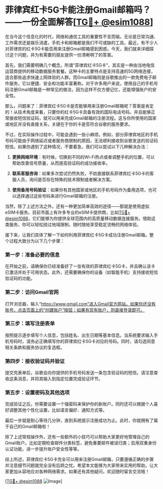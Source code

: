 # 菲律宾红卡5G卡能注册Gmail邮箱吗？——一份全面解答[[TG💪+ @esim1088](https://t.me/s/esim1088)]

在当今这个信息化的时代，网络和通信工具的重要性不言而喻。无论是日常沟通、工作需求还是娱乐消遣，手机卡和邮箱都是我们不可或缺的工具。最近，有不少人对菲律宾的红卡5G卡能否用来注册Gmail邮箱感到困惑。今天，我们就来详细探讨这个问题，并为有需要的朋友提供一份清晰明了的答案。

首先，我们需要明确几个概念。所谓“菲律宾红卡5G卡”，其实是一种由当地电信运营商提供的移动数据服务套餐。这种卡的主要特点是支持高速的5G网络连接，适合那些追求快速上网体验的人群。而Gmail邮箱则是谷歌推出的一款免费电子邮件服务，它以便捷、安全和功能丰富著称。对于许多用户来说，使用自己的手机号码注册Gmail邮箱是一种常见的做法，因为这样不仅方便记忆，还能增强账户的安全性。

那么，问题来了：菲律宾红卡5G卡是否能够用来注册Gmail邮箱呢？答案是肯定的！从技术角度来看，只要你的红卡5G卡具备有效的国际电话号码，并且能够正常接收短信验证码，就可以用来完成Gmail邮箱的注册流程。这与你所使用的国家或地区并没有直接关系，关键在于你的卡是否符合谷歌的服务要求。

不过，在实际操作过程中，可能会遇到一些小麻烦。例如，部分菲律宾地区的手机号码可能由于网络延迟或者服务商限制的原因，无法顺利接收到谷歌发送的验证码短信。如果你遇到了这种情况，不要着急，我们可以尝试以下几种解决办法：

1. **更换网络环境**：有时候，切换到不同的Wi-Fi热点或者调整手机的位置，可以帮助改善信号质量，从而提高验证码的成功接收率。
   
2. **联系客服咨询**：如果多次尝试仍然失败，不妨直接联系菲律宾红卡5G卡的客服人员，询问是否存在特殊的技术限制或者解决方案。

3. **使用备用号码验证**：如果你有其他国家或地区的手机号码作为备用选项，也可以选择通过这些号码来进行Gmail邮箱的注册。

当然，除了上述方法之外，还有一种更加简单高效的途径——那就是使用虚拟eSIM卡服务。目前市面上有许多专业的eSIM卡提供商，比如[TG💪+ @esim1088](https://t.me/s/esim1088)，它们能够为你提供全球范围内的高质量移动数据连接服务。借助这类服务，你可以轻松绕过地域限制，随时随地享受稳定流畅的网络体验。

接下来，让我们具体了解一下如何利用菲律宾红卡5G卡成功注册Gmail邮箱。整个过程大致分为以下几个步骤：

### 第一步：准备必要的信息
在开始之前，请确保你已经准备好了一张有效的菲律宾红卡5G卡，并且确认该卡已激活并处于可用状态。此外，还需要确保你的设备（如智能手机）支持接收短信验证码的功能。

### 第二步：访问Gmail官网
打开浏览器，输入“https://www.gmail.com”进入Gmail官方网站。如果你还没有账号，点击页面上的“创建账户”按钮；如果有现有账户，则直接登录即可。

### 第三步：填写注册表单
按照提示逐步填写个人信息，包括姓名、出生日期等基本信息。当系统要求输入手机号码时，请务必正确填写你的菲律宾红卡5G卡对应的号码。同时，请勾选同意相关条款和服务协议的复选框。

### 第四步：接收验证码并验证
提交完表单后，谷歌会向你提供的手机号码发送一条包含验证码的短信。请注意查收这条消息，并将其输入到指定位置完成验证环节。

### 第五步：设置密码及其他选项
完成验证之后，你需要设置一个强密码来保护你的新账户。同时还可以根据个人喜好调整其他个性化设置，比如语言偏好、通知方式等。

最后一步就是耐心等待几分钟，直到系统提示注册成功为止。此时，你就拥有了属于自己的Gmail邮箱啦！

除了上述常规操作外，还有一些额外的小技巧可以帮助大家更好地管理自己的Gmail账户。比如定期检查邮件分类标签，避免重要邮件被误归类；启用双重身份认证功能，进一步提升账户安全性等等。

综上所述，菲律宾红卡5G卡完全可以用来注册Gmail邮箱，只要遵循正确的步骤并注意细节问题就完全没有后顾之忧。希望本文能够为大家带来实用的帮助，让大家更加从容地应对各种网络需求。如果还有其他疑问，欢迎随时留言交流哦！

[[TG💪+ @esim1088](https://t.me/s/esim1088) ![Image](https://i.postimg.cc/4NQfJmqS/Snipaste-2025-05-13-00-14-12.png)]